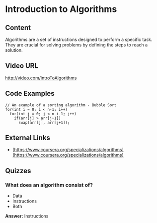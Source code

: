 # Introduction to Algorithms

## Content

Algorithms are a set of instructions designed to perform a specific task. They are crucial for solving problems by defining the steps to reach a solution.

## Video URL

http://video.com/introToAlgorithms

## Code Examples

```
// An example of a sorting algorithm - Bubble Sort
for(int i = 0; i < n-1; i++)
  for(int j = 0; j < n-i-1; j++)
    if(arr[j] > arr[j+1])
      swap(arr[j], arr[j+1]);
```

## External Links

- [https://www.coursera.org/specializations/algorithms](https://www.coursera.org/specializations/algorithms)

## Quizzes

### What does an algorithm consist of?

- Data
- Instructions
- Both

**Answer:** Instructions
